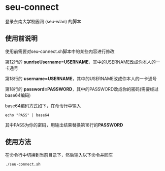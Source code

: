 # seu-connect
登录东南大学校园网 (seu-wlan) 的脚本

## 使用前说明
使用前需要对seu-connect.sh脚本中的某些内容进行修改

第12行的 **sunriseUsername=USERNAME**，其中的USERNAME改成你本人的一卡通号

第18行的 **username=USERNAME**，其中的USERNAME改成你本人的一卡通号

第18行的 **password=PASSWORD**，其中的PASSWORD改成你的密码(需要经过base64编码)

base64编码方式如下，在命令行中输入
 ```
 echo "PASS" | base64
 ```
 其中PASS为你的密码，用输出结果替换第18行的**PASSWORD**


## 使用方法
在命令行中切换到当前目录下，然后输入以下命令并回车
```
./seu-connect.sh
```
